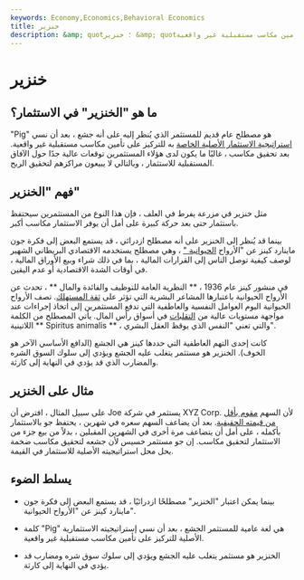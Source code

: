 ```yaml
---
keywords: Economy,Economics,Behavioral Economics
title: خنزير
description: &amp; quot؛ خنزير &amp; quot؛ هي لغة عامية للمستثمر الجشع ، بعد أن نسي إستراتيجيته الاستثمارية الأصلية للتركيز على تأمين مكاسب مستقبلية غير واقعية.
---
```


# خنزير
## ما هو "الخنزير" في الاستثمار؟

"Pig" هو مصطلح عام قديم للمستثمر الذي يُنظر إليه على أنه جشع ، بعد أن نسي [استراتيجية الاستثمار الأصلية الخاصة](/investmentstrategy) به للتركيز على تأمين مكاسب مستقبلية غير واقعية. بعد تحقيق مكاسب ، غالبًا ما يكون لدى هؤلاء المستثمرين توقعات عالية جدًا حول الآفاق المستقبلية للاستثمار ، وبالتالي لا يبيعون مراكزهم لتحقيق الربح.

## فهم "الخنزير"

مثل خنزير في مزرعة يفرط في العلف ، فإن هذا النوع من المستثمرين سيحتفظ باستثمار حتى بعد حركة كبيرة على أمل أن يوفر الاستثمار مكاسب أكبر.

بينما قد يُنظر إلى الخنزير على أنه مصطلح ازدرائي ، قد يستمع البعض إلى فكرة جون ماينارد كينز عن "الأرواح [الحيوانية "](/animal-spirits) ، وهي مصطلح يستخدمه الاقتصادي البريطاني الشهير لوصف كيفية توصل الناس إلى القرارات المالية ، بما في ذلك شراء وبيع الأوراق المالية ، في أوقات الشدة الاقتصادية أو عدم اليقين.

في منشور كينز عام 1936 ، ** النظرية العامة للتوظيف والفائدة والمال ** ، تحدث عن الأرواح الحيوانية باعتبارها المشاعر البشرية التي تؤثر على [ثقة المستهلك](/cci). تصف الأرواح الحيوانية اليوم العوامل النفسية والعاطفية التي تدفع المستثمرين إلى اتخاذ إجراءات عند مواجهة مستويات عالية من [التقلبات](/volatility) في أسواق رأس المال. يأتي المصطلح من الكلمة اللاتينية ** Spiritus animalis ** ، والتي تعني "النفس الذي يوقظ العقل البشري".

كانت إحدى التهم العاطفية التي حددها كينز هي الجشع (الدافع الأساسي الآخر هو الخوف). الخنزير هو مستثمر يتغلب عليه الجشع ويؤدي إلى سلوك السوق الشره والمضارب الذي قد يؤدي في النهاية إلى كارثة.

## مثال على الخنزير

على سبيل المثال ، افترض أن Joe يستثمر في شركة XYZ Corp. لأن السهم [مقوم بأقل من قيمته الحقيقية](/undervalued). بعد أن يضاعف السهم سعره في شهرين ، يحتفظ جو بالاستثمار بأكمله ، على أمل أن يتضاعف مرة أخرى في الشهرين المقبلين ، بدلاً من بيع جزء من الاستثمار لتحقيق مكاسب. إن جو مستثمر خسيس لأن جشعه لتحقيق مكاسب ضخمة يحل محل استراتيجيته الأصلية للاستثمار في القيمة.

## يسلط الضوء

- بينما يمكن اعتبار "الخنزير" مصطلحًا ازدرائيًا ، قد يستمع البعض إلى فكرة جون ماينارد كينز عن "الأرواح الحيوانية".

- كلمة "Pig" هي لغة عامية للمستثمر الجشع ، بعد أن نسي إستراتيجيته الاستثمارية الأصلية للتركيز على تأمين مكاسب مستقبلية غير واقعية.

- الخنزير هو مستثمر يتغلب عليه الجشع ويؤدي إلى سلوك سوق شره ومضارب قد يؤدي في النهاية إلى كارثة.

